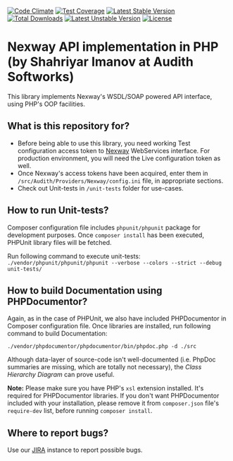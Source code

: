 [![Code Climate](https://codeclimate.com/github/AudithSoftworks/Nexway-API-PHP-Client/badges/gpa.svg)](https://codeclimate.com/github/AudithSoftworks/Nexway-API-PHP-Client)
[![Test Coverage](https://codeclimate.com/github/AudithSoftworks/Nexway-API-PHP-Client/badges/coverage.svg)](https://codeclimate.com/github/AudithSoftworks/Nexway-API-PHP-Client)
[![Latest Stable Version](https://poser.pugx.org/audithsoftworks/nexway-merchant-api-php-client/v/stable.svg)](https://packagist.org/packages/audithsoftworks/nexway-merchant-api-php-client)
[![Total Downloads](https://poser.pugx.org/audithsoftworks/nexway-merchant-api-php-client/downloads.svg)](https://packagist.org/packages/audithsoftworks/nexway-merchant-api-php-client)
[![Latest Unstable Version](https://poser.pugx.org/audithsoftworks/nexway-merchant-api-php-client/v/unstable.svg)](https://packagist.org/packages/audithsoftworks/nexway-merchant-api-php-client) 
[![License](https://poser.pugx.org/audithsoftworks/nexway-merchant-api-php-client/license.svg)](https://packagist.org/packages/audithsoftworks/nexway-merchant-api-php-client)

# Nexway API implementation in PHP (by Shahriyar Imanov at Audith Softworks) #

This library implements Nexway's WSDL/SOAP powered API interface, using PHP's OOP facilities.


## What is this repository for? ##

* Before being able to use this library, you need working Test configuration access token to [Nexway](http://www.nexway.com) WebServices interface. For production environment, you will need the Live configuration token as well.
* Once Nexway's access tokens have been acquired, enter them in ```/src/Audith/Providers/Nexway/config.ini``` file, in appropriate sections.
* Check out Unit-tests in ```/unit-tests``` folder for use-cases.


## How to run Unit-tests? ##

Composer configuration file includes ```phpunit/phpunit``` package for development purposes. Once ```composer install``` has been executed, PHPUnit library files will be fetched.

Run following command to execute unit-tests: ```./vendor/phpunit/phpunit/phpunit --verbose --colors --strict --debug unit-tests/```


## How to build Documentation using PHPDocumentor? ##

Again, as in the case of PHPUnit, we also have included PHPDocumentor in Composer configuration file. Once libraries are installed, run following command to build Documentation:

```./vendor/phpdocumentor/phpdocumentor/bin/phpdoc.php -d ./src```

Although data-layer of source-code isn't well-documented (i.e. PhpDoc summaries are missing, which are totally not necessary), the *Class Hierarchy Diagram* can prove useful.

**Note:** Please make sure you have PHP's ```xsl``` extension installed. It's required for PHPDocumentor libraries. If you don't want PHPDocumentor included with your installation, please remove it from ```composer.json``` file's ```require-dev``` list, before running ```composer install```.


## Where to report bugs? ##

Use our [JIRA](https://audith.atlassian.net/browse/NEXWAY) instance to report possible bugs.
